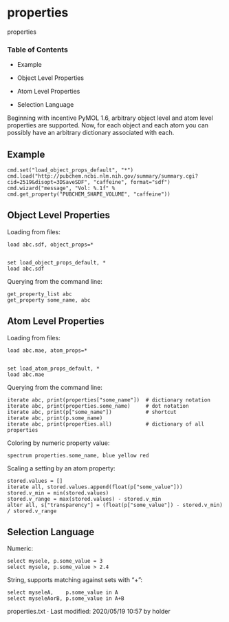 # properties

properties

### Table of Contents

  * Example

  * Object Level Properties

  * Atom Level Properties

  * Selection Language




Beginning with incentive PyMOL 1.6, arbitrary object level and atom level properties are supported. Now, for each object and each atom you can possibly have an arbitrary dictionary associated with each. 

## Example
    
    
    cmd.set("load_object_props_default", "*")
    cmd.load("http://pubchem.ncbi.nlm.nih.gov/summary/summary.cgi?cid=2519&disopt=3DSaveSDF", "caffeine", format="sdf")
    cmd.wizard("message", "Vol: %.1f" % cmd.get_property("PUBCHEM_SHAPE_VOLUME", "caffeine"))

## Object Level Properties

Loading from files: 
    
    
    load abc.sdf, object_props=*
    
    
    set load_object_props_default, *
    load abc.sdf

Querying from the command line: 
    
    
    get_property_list abc
    get_property some_name, abc

## Atom Level Properties

Loading from files: 
    
    
    load abc.mae, atom_props=*
    
    
    set load_atom_props_default, *
    load abc.mae

Querying from the command line: 
    
    
    iterate abc, print(properties["some_name"])  # dictionary notation
    iterate abc, print(properties.some_name)     # dot notation
    iterate abc, print(p["some_name"])           # shortcut
    iterate abc, print(p.some_name)
    iterate abc, print(properties.all)           # dictionary of all properties

Coloring by numeric property value: 
    
    
    spectrum properties.some_name, blue yellow red

Scaling a setting by an atom property: 
    
    
    stored.values = []
    iterate all, stored.values.append(float(p["some_value"]))
    stored.v_min = min(stored.values)
    stored.v_range = max(stored.values) - stored.v_min
    alter all, s["transparency"] = (float(p["some_value"]) - stored.v_min) / stored.v_range

## Selection Language

Numeric: 
    
    
    select mysele, p.some_value = 3
    select mysele, p.some_value > 2.4

String, supports matching against sets with “+”: 
    
    
    select myseleA,    p.some_value in A
    select myseleAorB, p.some_value in A+B

properties.txt · Last modified: 2020/05/19 10:57 by holder
